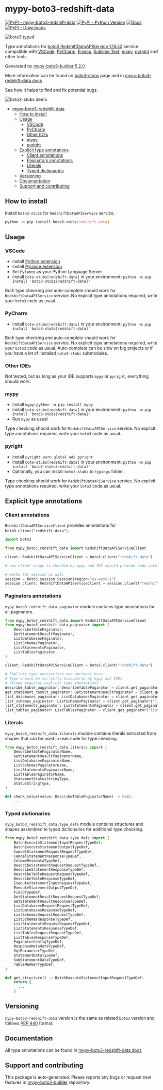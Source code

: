 <a id="mypy-boto3-redshift-data"></a>

# mypy-boto3-redshift-data

[![PyPI - mypy-boto3-redshift-data](https://img.shields.io/pypi/v/mypy-boto3-redshift-data.svg?color=blue)](https://pypi.org/project/mypy-boto3-redshift-data)
[![PyPI - Python Version](https://img.shields.io/pypi/pyversions/mypy-boto3-redshift-data.svg?color=blue)](https://pypi.org/project/mypy-boto3-redshift-data)
[![Docs](https://img.shields.io/readthedocs/mypy-boto3-builder.svg?color=blue)](https://mypy-boto3-builder.readthedocs.io/)
[![PyPI - Downloads](https://img.shields.io/pypi/dw/mypy-boto3-redshift-data?color=blue)](https://pypistats.org/packages/mypy-boto3-redshift-data)

![boto3.typed](https://github.com/vemel/mypy_boto3_builder/raw/master/logo.png)

Type annotations for
[boto3.RedshiftDataAPIService 1.18.32](https://boto3.amazonaws.com/v1/documentation/api/1.18.32/reference/services/redshift-data.html#RedshiftDataAPIService)
service compatible with [VSCode](https://code.visualstudio.com/),
[PyCharm](https://www.jetbrains.com/pycharm/),
[Emacs](https://www.gnu.org/software/emacs/),
[Sublime Text](https://www.sublimetext.com/),
[mypy](https://github.com/python/mypy),
[pyright](https://github.com/microsoft/pyright) and other tools.

Generated by
[mypy-boto3-builder 5.2.0](https://github.com/vemel/mypy_boto3_builder).

More information can be found on
[boto3-stubs](https://pypi.org/project/boto3-stubs/) page and in
[mypy-boto3-redshift-data docs](https://vemel.github.io/boto3_stubs_docs/mypy_boto3_redshift_data/)

See how it helps to find and fix potential bugs:

![boto3-stubs demo](https://github.com/vemel/mypy_boto3_builder/raw/master/demo.gif)

- [mypy-boto3-redshift-data](#mypy-boto3-redshift-data)
  - [How to install](#how-to-install)
  - [Usage](#usage)
    - [VSCode](#vscode)
    - [PyCharm](#pycharm)
    - [Other IDEs](#other-ides)
    - [mypy](#mypy)
    - [pyright](#pyright)
  - [Explicit type annotations](#explicit-type-annotations)
    - [Client annotations](#client-annotations)
    - [Paginators annotations](#paginators-annotations)
    - [Literals](#literals)
    - [Typed dictionaries](#typed-dictionaries)
  - [Versioning](#versioning)
  - [Documentation](#documentation)
  - [Support and contributing](#support-and-contributing)

<a id="how-to-install"></a>

## How to install

Install `boto3-stubs` for `RedshiftDataAPIService` service.

```bash
python -m pip install boto3-stubs[redshift-data]
```

<a id="usage"></a>

## Usage

<a id="vscode"></a>

### VSCode

- Install
  [Python extension](https://marketplace.visualstudio.com/items?itemName=ms-python.python)
- Install
  [Pylance extension](https://marketplace.visualstudio.com/items?itemName=ms-python.vscode-pylance)
- Set `Pylance` as your Python Language Server
- Install `boto-stubs[redshift-data]` in your environment:
  `python -m pip install 'boto3-stubs[redshift-data]'`

Both type checking and auto-complete should work for `RedshiftDataAPIService`
service. No explicit type annotations required, write your `boto3` code as
usual.

<a id="pycharm"></a>

### PyCharm

- Install `boto-stubs[redshift-data]` in your environment:
  `python -m pip install 'boto3-stubs[redshift-data]'`

Both type checking and auto-complete should work for `RedshiftDataAPIService`
service. No explicit type annotations required, write your `boto3` code as
usual. Auto-complete can be slow on big projects or if you have a lot of
installed `boto3-stubs` submodules.

<a id="other-ides"></a>

### Other IDEs

Not tested, but as long as your IDE supports `mypy` or `pyright`, everything
should work.

<a id="mypy"></a>

### mypy

- Install `mypy`: `python -m pip install mypy`
- Install `boto-stubs[redshift-data]` in your environment:
  `python -m pip install 'boto3-stubs[redshift-data]'`
- Run `mypy` as usual

Type checking should work for `RedshiftDataAPIService` service. No explicit
type annotations required, write your `boto3` code as usual.

<a id="pyright"></a>

### pyright

- Install `pyright`: `yarn global add pyright`
- Install `boto-stubs[redshift-data]` in your environment:
  `python -m pip install 'boto3-stubs[redshift-data]'`
- Optionally, you can install `boto3-stubs` to `typings` folder.

Type checking should work for `RedshiftDataAPIService` service. No explicit
type annotations required, write your `boto3` code as usual.

<a id="explicit-type-annotations"></a>

## Explicit type annotations

<a id="client-annotations"></a>

### Client annotations

`RedshiftDataAPIServiceClient` provides annotations for
`boto3.client("redshift-data")`.

```python
import boto3

from mypy_boto3_redshift_data import RedshiftDataAPIServiceClient

client: RedshiftDataAPIServiceClient = boto3.client("redshift-data")

# now client usage is checked by mypy and IDE should provide code auto-complete

# works for session as well
session = boto3.session.Session(region="us-west-1")
session_client: RedshiftDataAPIServiceClient = session.client("redshift-data")
```

<a id="paginators-annotations"></a>

### Paginators annotations

`mypy_boto3_redshift_data.paginator` module contains type annotations for all
paginators.

```python
from mypy_boto3_redshift_data import RedshiftDataAPIServiceClient
from mypy_boto3_redshift_data.paginator import (
    DescribeTablePaginator,
    GetStatementResultPaginator,
    ListDatabasesPaginator,
    ListSchemasPaginator,
    ListStatementsPaginator,
    ListTablesPaginator,
)

client: RedshiftDataAPIServiceClient = boto3.client("redshift-data")

# Explicit type annotations are optional here
# Type should be correctly discovered by mypy and IDEs
# VSCode requires explicit type annotations
describe_table_paginator: DescribeTablePaginator = client.get_paginator("describe_table")
get_statement_result_paginator: GetStatementResultPaginator = client.get_paginator("get_statement_result")
list_databases_paginator: ListDatabasesPaginator = client.get_paginator("list_databases")
list_schemas_paginator: ListSchemasPaginator = client.get_paginator("list_schemas")
list_statements_paginator: ListStatementsPaginator = client.get_paginator("list_statements")
list_tables_paginator: ListTablesPaginator = client.get_paginator("list_tables")
```

<a id="literals"></a>

### Literals

`mypy_boto3_redshift_data.literals` module contains literals extracted from
shapes that can be used in user code for type checking.

```python
from mypy_boto3_redshift_data.literals import (
    DescribeTablePaginatorName,
    GetStatementResultPaginatorName,
    ListDatabasesPaginatorName,
    ListSchemasPaginatorName,
    ListStatementsPaginatorName,
    ListTablesPaginatorName,
    StatementStatusStringType,
    StatusStringType,
)

def check_value(value: DescribeTablePaginatorName) -> bool:
    ...
```

<a id="typed-dictionaries"></a>

### Typed dictionaries

`mypy_boto3_redshift_data.type_defs` module contains structures and shapes
assembled to typed dictionaries for additional type checking.

```python
from mypy_boto3_redshift_data.type_defs import (
    BatchExecuteStatementInputRequestTypeDef,
    BatchExecuteStatementOutputTypeDef,
    CancelStatementRequestRequestTypeDef,
    CancelStatementResponseTypeDef,
    ColumnMetadataTypeDef,
    DescribeStatementRequestRequestTypeDef,
    DescribeStatementResponseTypeDef,
    DescribeTableRequestRequestTypeDef,
    DescribeTableResponseTypeDef,
    ExecuteStatementInputRequestTypeDef,
    ExecuteStatementOutputTypeDef,
    FieldTypeDef,
    GetStatementResultRequestRequestTypeDef,
    GetStatementResultResponseTypeDef,
    ListDatabasesRequestRequestTypeDef,
    ListDatabasesResponseTypeDef,
    ListSchemasRequestRequestTypeDef,
    ListSchemasResponseTypeDef,
    ListStatementsRequestRequestTypeDef,
    ListStatementsResponseTypeDef,
    ListTablesRequestRequestTypeDef,
    ListTablesResponseTypeDef,
    PaginatorConfigTypeDef,
    ResponseMetadataTypeDef,
    SqlParameterTypeDef,
    StatementDataTypeDef,
    SubStatementDataTypeDef,
    TableMemberTypeDef,
)

def get_structure() -> BatchExecuteStatementInputRequestTypeDef:
    return {
      ...
    }
```

<a id="versioning"></a>

## Versioning

`mypy-boto3-redshift-data` version is the same as related `boto3` version and
follows [PEP 440](https://www.python.org/dev/peps/pep-0440/) format.

<a id="documentation"></a>

## Documentation

All type annotations can be found in
[mypy-boto3-redshift-data docs](https://vemel.github.io/boto3_stubs_docs/mypy_boto3_redshift_data/)

<a id="support-and-contributing"></a>

## Support and contributing

This package is auto-generated. Please reports any bugs or request new features
in [mypy-boto3-builder](https://github.com/vemel/mypy_boto3_builder/issues/)
repository.
